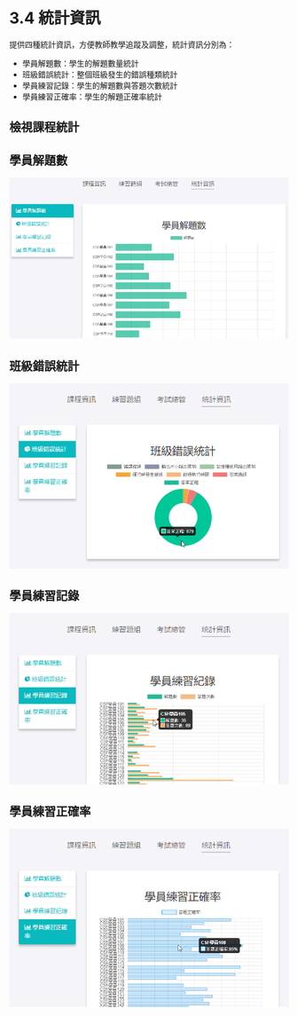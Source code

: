 # 3.4 統計資訊

提供四種統計資訊，方便教師教學追蹤及調整，統計資訊分別為：

* 學員解題數：學生的解題數量統計
* 班級錯誤統計：整個班級發生的錯誤種類統計
* 學員練習記錄：學生的解題數與答題次數統計
* 學員練習正確率：學生的解題正確率統計

## 檢視課程統計

## 學員解題數

![](../.gitbook/assets/cjmd03-ke-cheng-04-tong-ji-zi-xun-01-xue-yuan-jie-ti-shu.png)

## 班級錯誤統計

![](../.gitbook/assets/cjmd03-ke-cheng-04-tong-ji-zi-xun-02-ban-ji-cuo-wu-tong-ji.png)

## 學員練習記錄

![](../.gitbook/assets/cjmd03-ke-cheng-04-tong-ji-zi-xun-03-xue-yuan-lian-xi-ji-lu.png)

## 學員練習正確率

![](../.gitbook/assets/cjmd03-ke-cheng-04-tong-ji-zi-xun-04-xue-yuan-lian-xi-zheng-que-shuai.png)

